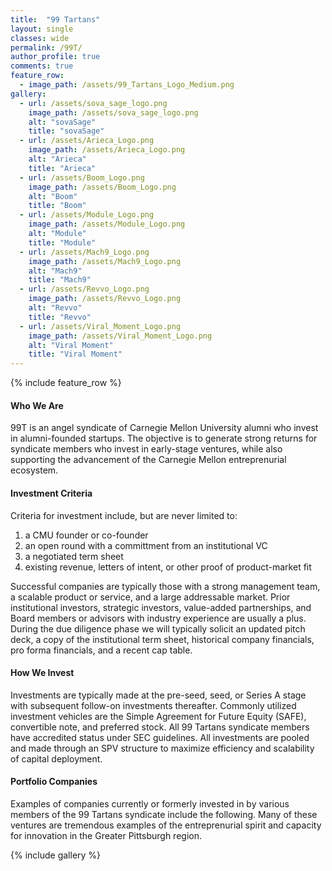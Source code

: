 ```yaml
---
title:  "99 Tartans"
layout: single
classes: wide
permalink: /99T/
author_profile: true
comments: true
feature_row:
  - image_path: /assets/99_Tartans_Logo_Medium.png
gallery:
  - url: /assets/sova_sage_logo.png
    image_path: /assets/sova_sage_logo.png
    alt: "sovaSage"
    title: "sovaSage"
  - url: /assets/Arieca_Logo.png
    image_path: /assets/Arieca_Logo.png
    alt: "Arieca"
    title: "Arieca"
  - url: /assets/Boom_Logo.png
    image_path: /assets/Boom_Logo.png
    alt: "Boom"
    title: "Boom"
  - url: /assets/Module_Logo.png
    image_path: /assets/Module_Logo.png
    alt: "Module"
    title: "Module"
  - url: /assets/Mach9_Logo.png
    image_path: /assets/Mach9_Logo.png
    alt: "Mach9"
    title: "Mach9"
  - url: /assets/Revvo_Logo.png
    image_path: /assets/Revvo_Logo.png
    alt: "Revvo"
    title: "Revvo"
  - url: /assets/Viral_Moment_Logo.png
    image_path: /assets/Viral_Moment_Logo.png
    alt: "Viral Moment"
    title: "Viral Moment"
---
```


{% include feature_row %}
<br>

#### Who We Are
99T is an angel syndicate of Carnegie Mellon University alumni who invest in alumni-founded startups. The objective is to generate strong returns for syndicate members who invest in early-stage ventures, while also supporting the advancement of the Carnegie Mellon entreprenurial ecosystem.

#### Investment Criteria
Criteria for investment include, but are never limited to:
1. a CMU founder or co-founder
2. an open round with a committment from an institutional VC
3. a negotiated term sheet
4. existing revenue, letters of intent, or other proof of product-market fit

Successful companies are typically those with a strong management team, a scalable product or service, and a large addressable market. Prior institutional investors, strategic investors, value-added partnerships, and Board members or advisors with industry experience are usually a plus. During the due diligence phase we will typically solicit an updated pitch deck, a copy of the institutional term sheet, historical company financials, pro forma financials, and a recent cap table.

#### How We Invest
Investments are typically made at the pre-seed, seed, or Series A stage with subsequent follow-on investments thereafter. Commonly utilized investment vehicles are the Simple Agreement for Future Equity (SAFE), convertible note, and preferred stock.  All 99 Tartans syndicate members have accredited status under SEC guidelines. All investments are pooled and made through an SPV structure to maximize efficiency and scalability of capital deployment.

#### Portfolio Companies
Examples of companies currently or formerly invested in by various members of the 99 Tartans syndicate include the following. Many of these ventures are tremendous examples of the entreprenurial spirit and capacity for innovation in the Greater Pittsburgh region.

{% include gallery %}
